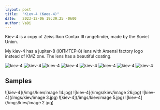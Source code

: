 ```yaml
---
layout: post
title:  "Kiev-4 (Киев-4)"
date:   2023-12-06 19:39:25 -0600
author: VaBi
---
```


Kiev-4 is a copy of Zeiss Ikon Contax III rangefinder, made by the Soviet Union.

My kiev-4 has a jupiter-8 (ЮПИТЕР-8) lens with Arsenal factory logo instead of KMZ one. The lens has a beautiful coating. 

![kiev-4](/imgs/kiev/DSC_3459.jpg)
![kiev-4](/imgs/kiev/DSC_3461.jpg)
![kiev-4](/imgs/kiev/DSC_3465.jpg)
![kiev-4](/imgs/kiev/DSC_3468.jpg)
![kiev-4](/imgs/kiev/DSC_3470.jpg)
![kiev-4](/imgs/kiev/DSC_3478.jpg)
![kiev-4](/imgs/kiev/DSC_3481.jpg)
![kiev-4](/imgs/kiev/DSC_3483.jpg)

## Samples

![kiev-4](/imgs/kiev/image 14.jpg)
![kiev-4](/imgs/kiev/image 26.jpg)
![kiev-4](/imgs/kiev/image 3.jpg)
![kiev-4](/imgs/kiev/image 5.jpg)
![kiev-4](/imgs/kiev/image 2.jpg)